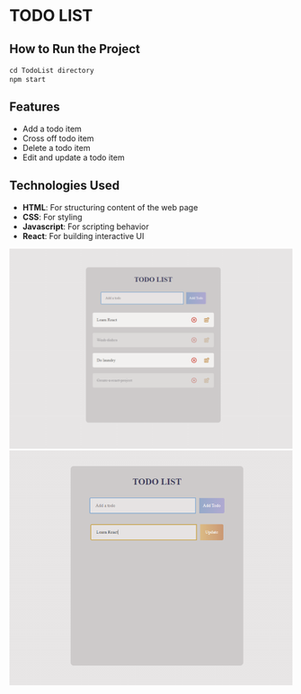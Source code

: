 # TODO LIST

## How to Run the Project
```
cd TodoList directory
npm start
```

## Features
- Add a todo item
- Cross off todo item
- Delete a todo item
- Edit and update a todo item

## Technologies Used
- **HTML**: For structuring content of the web page
- **CSS**: For styling
- **Javascript**: For scripting behavior
- **React**: For building interactive UI

![alt text](<Screenshot 2024-07-13 210741.png>)
![alt text](<Screenshot 2024-07-13 211757.png>)
